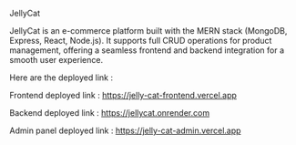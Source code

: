 JellyCat

JellyCat is an e-commerce platform built with the MERN stack (MongoDB, Express, React, Node.js). It supports full CRUD operations for product management, offering a seamless frontend and backend integration for a smooth user experience.


Here are the deployed link :

Frontend deployed link : https://jelly-cat-frontend.vercel.app

Backend deployed link : https://jellycat.onrender.com

Admin panel deployed link : https://jelly-cat-admin.vercel.app
